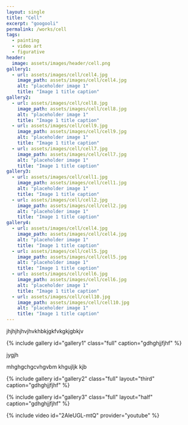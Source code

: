```yaml
---
layout: single
title: "Cell"
excerpt: "googooli"
permalink: /works/cell
tags:
  - painting
  - video art
  - figurative
header:
  image: assets/images/header/cell.png
gallery1:
  - url: assets/images/cell/cell4.jpg
    image_path: assets/images/cell/cell4.jpg
    alt: "placeholder image 1"
    title: "Image 1 title caption"
gallery2:
  - url: assets/images/cell/cell8.jpg
    image_path: assets/images/cell/cell8.jpg
    alt: "placeholder image 1"
    title: "Image 1 title caption"
  - url: assets/images/cell/cell9.jpg
    image_path: assets/images/cell/cell9.jpg
    alt: "placeholder image 1"
    title: "Image 1 title caption"
  - url: assets/images/cell/cell7.jpg
    image_path: assets/images/cell/cell7.jpg
    alt: "placeholder image 1"
    title: "Image 1 title caption"
gallery3:
  - url: assets/images/cell/cell1.jpg
    image_path: assets/images/cell/cell1.jpg
    alt: "placeholder image 1"
    title: "Image 1 title caption"
  - url: assets/images/cell/cell2.jpg
    image_path: assets/images/cell/cell2.jpg
    alt: "placeholder image 1"
    title: "Image 1 title caption"
gallery4:
  - url: assets/images/cell/cell4.jpg
    image_path: assets/images/cell/cell4.jpg
    alt: "placeholder image 1"
    title: "Image 1 title caption"
  - url: assets/images/cell/cell5.jpg
    image_path: assets/images/cell/cell5.jpg
    alt: "placeholder image 1"
    title: "Image 1 title caption"
  - url: assets/images/cell/cell6.jpg
    image_path: assets/images/cell/cell6.jpg
    alt: "placeholder image 1"
    title: "Image 1 title caption"
  - url: assets/images/cell/cell10.jpg
    image_path: assets/images/cell/cell10.jpg
    alt: "placeholder image 1"
    title: "Image 1 title caption"
---
```


jhjhjhjhvjhvkhbkjgkfvkgkjgbkjv

{% include gallery id="gallery1" class="full" caption="gdhghjjfjhf" %}


jygjh

mhghgchgcvhgvbm
khgujljk
kjb

{% include gallery id="gallery2" class="full" layout="third" caption="gdhghjjfjhf" %}


{% include gallery id="gallery3" class="full" layout="half" caption="gdhghjjfjhf" %}

{% include video id="2AleUGL-mtQ" provider="youtube" %}
